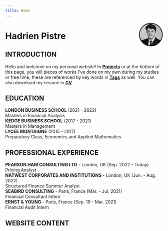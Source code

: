 ```yaml
---
title: Home
---
```


[<img src="crop_hp.png" style="max-width:15%;min-width:40px;float:right;" alt="Github repo" />](https://www.linkedin.com/in/hadrien-pistre/)

# Hadrien Pistre

## INTRODUCTION

Hello and welcome on my personal website! In **[Projects](https://www.hadrienpistre.com/categories/)** or at the bottom of this page, you will pieces of works I've done on my own during my studies or free time; these are referenced by key words in **[Tags](https://www.hadrienpistre.com/tags/)** as well. You can also download my resume in **[CV](https://www.hadrienpistre.com/hadrien_pistre_cv.pdf)**. 

## EDUCATION

**LONDON BUSINESS SCHOOL** (2021 - 2022)\
Masters in Financial Analysis\
**KEDGE BUSINESS SCHOOL** (2017 - 2021)\
Masters in Management\
**LYCÉE MONTAIGNE** (2015 - 2017)\
Preparatory Class, Economics and Applied Mathematics

## PROFESSIONAL EXPERIENCE

**PEARSON HAM CONSULTING LTD** - London, UK (Sep. 2022 - Today)\
Pricing Analyst\
**NATWEST CORPORATES AND INSTITUTIONS** - London, UK (Jun. - Aug. 2022)\
Structured Finance Summer Analyst\
**SEABIRD CONSULTING** - Paris, France (Mar. - Jul. 2021)\
Financial Consultant Intern\
**ERNST & YOUNG** - Paris, France (Sep. 19 - Mar. 2021)\
Financial Audit Intern

## WEBSITE CONTENT
